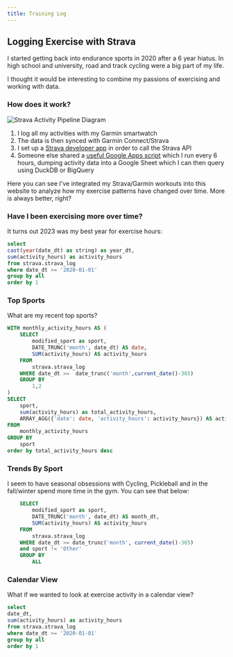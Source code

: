 ```yaml
---
title: Training Log
---
```



## Logging Exercise with Strava

I started getting back into endurance sports in 2020 after a 6 year hiatus. In high school and university, road and track cycling were a big part of my life. 

I thought it would be interesting to combine my passions of exercising and working with data. 

### How does it work?

![Strava Activity Pipeline Diagram](/strava_activity_log_diagram.png)

1. I log all my activities with my Garmin smartwatch
2. The data is then synced with Garmin Connect/Strava
3. I set up a [Strava developer app](https://developers.strava.com/) in order to call the Strava API
4. Someone else shared a [useful Google Apps script](https://github.com/benlcollins/strava-sheets-integration) which I run every 6 hours, dumping activity data into a Google Sheet which I can then query using DuckDB or BigQuery 

Here you can see I've integrated my Strava/Garmin workouts into this website to analyze how my exercise patterns have changed over time. More is always better, right?

### Have I been exercising more over time?

It turns out 2023 was my best year for exercise hours:

```sql activities_by_year
select 
cast(year(date_dt) as string) as year_dt,
sum(activity_hours) as activity_hours
from strava.strava_log
where date_dt >= '2020-01-01'
group by all
order by 1
```

<BarChart 
    data={activities_by_year} sort="year_dt"
    x=year_dt
    y=activity_hours
/>


### Top Sports
What are my recent top sports?

```sql activities_window
WITH monthly_activity_hours AS (
    SELECT 
        modified_sport as sport,
        DATE_TRUNC('month', date_dt) AS date,
        SUM(activity_hours) AS activity_hours
    FROM 
        strava.strava_log
    WHERE date_dt >=  date_trunc('month',current_date()-365)
    GROUP BY 
        1,2
)
SELECT 
    sport,
    sum(activity_hours) as total_activity_hours,
    ARRAY_AGG({'date': date, 'activity_hours': activity_hours}) AS activity_hours
FROM 
    monthly_activity_hours
GROUP BY 
    sport
order by total_activity_hours desc
```

<DataTable data={activities_window}>
    <Column id=sport/>
    <Column id=total_activity_hours title="Trailing 12 Mo Total Hours"/>
    <Column id=activity_hours title="Monthly Hours Sparkline" contentType=sparkline sparkX=date sparkY=activity_hours />
</DataTable>


### Trends By Sport
I seem to have seasonal obsessions with Cycling, Pickleball and in the fall/winter spend more time in the gym. You can see that below:

```sql activities_trend
    SELECT 
        modified_sport as sport,
        DATE_TRUNC('month', date_dt) AS month_dt,
        SUM(activity_hours) AS activity_hours
    FROM 
        strava.strava_log
    WHERE date_dt >= date_trunc('month', current_date()-365)
    and sport != 'Other'
    GROUP BY 
        ALL
```

<LineChart 
    data={activities_trend}
    x=month_dt
    y=activity_hours 
    yAxisTitle="Hours per Month"
    series=sport
/>


### Calendar View
What if we wanted to look at exercise activity in a calendar view?


```sql activities_calendar_view
select 
date_dt,
sum(activity_hours) as activity_hours
from strava.strava_log
where date_dt >= '2020-01-01'
group by all
order by 1
```


<CalendarHeatmap 
    data={activities_calendar_view}
    date=date_dt
    value=activity_hours
/>